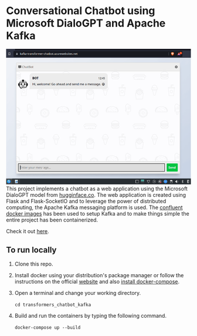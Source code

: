 # Conversational Chatbot using Microsoft DialoGPT and Apache Kafka
![Demo](https://github.com/RajarshiGO/transformers_chatbot_kafka/blob/master/demo.gif)
This project implements a chatbot as a web application using the Microsoft DialoGPT model from [hugginface.co](https://huggingface.co/microsoft/DialoGPT-medium). The web application is created using Flask and Flask-SocketIO and to leverage the power of distributed computing, the Apache Kafka messaging platform is used. The [confluent docker images](https://developer.confluent.io/quickstart/kafka-docker/) has been used to setup Kafka and to make things simple the entire project has been containerized.

Check it out [here](https://kafka-transformer-chatbot.azurewebsites.net/).

## To run locally
1. Clone this repo.
2. Install docker using your distribution's package manager or follow the instructions on the official [website](https://docs.docker.com/engine/install/) and also [install docker-compose](https://docs.docker.com/compose/install/linux/).
3. Open a terminal and change your working directory.

    ```cd transformers_chatbot_kafka```
4. Build and run the containers by typing the following command.

    ```docker-compose up --build```

